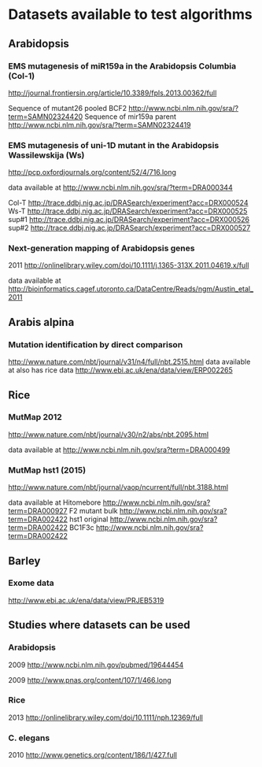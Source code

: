 # Datasets available to test algorithms


## Arabidopsis

### EMS mutagenesis of miR159a in the Arabidopsis Columbia (Col-1)
http://journal.frontiersin.org/article/10.3389/fpls.2013.00362/full

Sequence of mutant26 pooled BCF2
http://www.ncbi.nlm.nih.gov/sra/?term=SAMN02324420
Sequence of mir159a parent
http://www.ncbi.nlm.nih.gov/sra/?term=SAMN02324419


### EMS mutagenesis of uni-1D mutant in the Arabidopsis Wassilewskija (Ws)
http://pcp.oxfordjournals.org/content/52/4/716.long

data available at
http://www.ncbi.nlm.nih.gov/sra/?term=DRA000344

Col-T
http://trace.ddbj.nig.ac.jp/DRASearch/experiment?acc=DRX000524
Ws-T
http://trace.ddbj.nig.ac.jp/DRASearch/experiment?acc=DRX000525
sup#1
http://trace.ddbj.nig.ac.jp/DRASearch/experiment?acc=DRX000526
sup#2
http://trace.ddbj.nig.ac.jp/DRASearch/experiment?acc=DRX000527

### Next-generation mapping of Arabidopsis genes
2011     http://onlinelibrary.wiley.com/doi/10.1111/j.1365-313X.2011.04619.x/full

data available at
http://bioinformatics.cagef.utoronto.ca/DataCentre/Reads/ngm/Austin_etal_2011


## Arabis alpina

### Mutation identification by direct comparison
http://www.nature.com/nbt/journal/v31/n4/full/nbt.2515.html
data available at
also has rice data
http://www.ebi.ac.uk/ena/data/view/ERP002265


## Rice

### MutMap 2012
http://www.nature.com/nbt/journal/v30/n2/abs/nbt.2095.html

data available at
http://www.ncbi.nlm.nih.gov/sra?term=DRA000499


### MutMap hst1 (2015)
http://www.nature.com/nbt/journal/vaop/ncurrent/full/nbt.3188.html

data available at
Hitomebore
http://www.ncbi.nlm.nih.gov/sra?term=DRA000927
F2 mutant bulk
http://www.ncbi.nlm.nih.gov/sra?term=DRA002422
hst1 original
http://www.ncbi.nlm.nih.gov/sra?term=DRA002422
BC1F3c
http://www.ncbi.nlm.nih.gov/sra?term=DRA002422

## Barley

### Exome data
http://www.ebi.ac.uk/ena/data/view/PRJEB5319


## Studies where datasets can be used

### Arabidopsis
2009     http://www.ncbi.nlm.nih.gov/pubmed/19644454

2009     http://www.pnas.org/content/107/1/466.long


### Rice
2013     http://onlinelibrary.wiley.com/doi/10.1111/nph.12369/full


### C. elegans
2010     http://www.genetics.org/content/186/1/427.full
